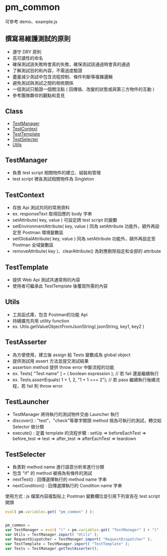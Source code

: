 # pm_common
可參考 demo、example.js  

## 撰寫易維護測試的原則
- 遵守 DRY 原則
- 高可讀性的命名
- 確保測試該失敗時會真的失敗，確保測試該通過時會真的通過
- 了解測試目的和內容，不需過度驗證
- 盡量減少測試中包含流程控制、條件判斷等複雜邏輯
- 避免測試與測試之間的相依關係
- 一個測試只驗證一個關注點 ( 回傳值、改變的狀態或與第三方物件的互動 )
- 參考團隊夥伴的觀點和意見

## Class
- [TestManager](#TestManager)
- [TestContext](#TestContext)
- [TestTemplate](#TestTemplate)
- [TestSelecter](#TestSelecter)
- [Utils](#Utils)

## TestManager
- 負責 test script 相關物件的建立、組裝和管理
- test script 裡各測試相關物件為 Singleton

## TestContext 
- 存放 Api 測試共同的常用資料
- ex. responseText 取得回應的 body 字串
- setAttribute( key, value ) 可設定跨 test script 的變數
- setEnvironmentAttribute( key, value ) 同為 setAttribute 功能外，額外再設定至 Postman 環境變數區
- setGlobalAttribute( key, value ) 同為 setAttribute 功能外，額外再設定至 Postman 全域變數區
- removeAttribute( key )、clearAttribute() 為對應刪除指定和全部的 attribute

## TestTemplate
- 提供 Web Api 測試共通常用的內容
- 使用者可繼承此 TestTemplate 後覆寫所需的內容

## Utils
- 工具函式庫，包含 Postman的功能 Api
- 持續擴充共用 utility function
- ex. Utils.getValueObjectFromJsonString( jsonString, key1, key2 )

## TestAsserter
- 為方便使用，建立後 assign 給 Tests 變數成為 global object
- 提供測試用 assert 方法並提交測試結果
- assertion method 提供 throw error 中斷流程的功能
- ex. Tests[ "Test name" ] = ( boolean expression ); // 若 fail 還是繼續執行
- ex. Tests.assertEquals( 1 + 1, 2, "1 + 1 === 2");  // 若 pass 繼續執行後續流程，若 fail 則 throw error

## TestLauncher
- TestManager 將待執行的測試物件交由 Launcher 執行
- discover() : "test"、"check"等單字開頭 method 視為可執行的測試，轉交給 Selector 做分類
- execute() : 定義 template 的流程步驟 : setUp => beforeEachTest => before_test => test => after_test => afterEachTest => teardown

## TestSelecter
- 負責對 method name 進行語意分析來進行分類
- 包含 "if" 的 method 被視為有條件的測試
- nextTest() : 回傳選擇執行的 method name 字串
- nextCondition() : 回傳選擇執行的 Condition name 字串

使用方式 : js 檔案內容複製貼上 Postman 變數欄位並引用下列宣告在 test script 開頭

```javascript
eval( pm.variables.get( "pm_common" ) );


pm_common =
var TestManager = eval( "(" + pm.variables.get( "TestManager" ) + ")" );
var Utils = TestManager.import( "Utils" );
var RequestDispatcher = TestManager.import( "RequestDispatcher" );
var TestTemplate = TestManager.import( "TestTemplate" );
var Tests = TestManager.getTestAsserter();
```